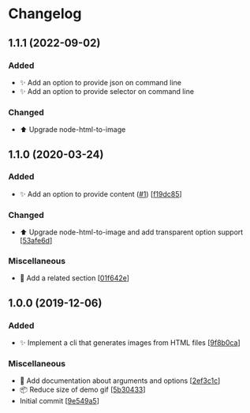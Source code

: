 # Changelog

<a name="1.1.1"></a>
## 1.1.1 (2022-09-02)

### Added

- ✨ Add an option to provide json on command line
- ✨ Add an option to provide selector on command line

### Changed
- ⬆️ Upgrade node-html-to-image

<a name="1.1.0"></a>
## 1.1.0 (2020-03-24)

### Added

- ✨ Add an option to provide content ([#1](https://github.com/frinyvonnick/node-html-to-image-cli/issues/1)) [[f19dc85](https://github.com/frinyvonnick/node-html-to-image-cli/commit/f19dc85204f67b08eadc2324d5762ca745f38496)]

### Changed

- ⬆️ Upgrade node-html-to-image and add transparent option support [[53afe6d](https://github.com/frinyvonnick/node-html-to-image-cli/commit/53afe6dc940db710747828869ab6ec531a3fe12d)]

### Miscellaneous

- 📝 Add a related section [[01f642e](https://github.com/frinyvonnick/node-html-to-image-cli/commit/01f642eeb5ccfaab836d4dad3c6bf310ce623a0a)]


<a name="1.0.0"></a>
## 1.0.0 (2019-12-06)

### Added

- ✨ Implement a cli that generates images from HTML files [[9f8b0ca](https://github.com/frinyvonnick/node-html-to-image-cli/commit/9f8b0ca239e2c107c44f7debbb0a36a6f6bd7ded)]

### Miscellaneous

- 📝 Add documentation about arguments and options [[2ef3c1c](https://github.com/frinyvonnick/node-html-to-image-cli/commit/2ef3c1c7fa4c90fc888a7b88b487f7a927530caf)]
- 📦 Reduce size of demo gif [[5b30433](https://github.com/frinyvonnick/node-html-to-image-cli/commit/5b30433bf685e4093ddf3421c94bd35c92f7f010)]
-  Initial commit [[9e549a5](https://github.com/frinyvonnick/node-html-to-image-cli/commit/9e549a5ccfa3674ad29875bc0cfbbcf426b260da)]


